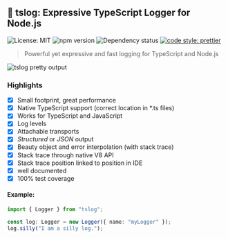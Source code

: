 ## 📝 tslog: Expressive TypeScript Logger for Node.js


![License: MIT](https://img.shields.io/npm/l/tslog?logo=tslog&style=flat-square)
![npm version](https://img.shields.io/npm/v/tslog?color=76c800&logoColor=76c800&style=flat-square)
![Dependency status](https://img.shields.io/david/fullstack-build/tslog?style=flat-square)
[![code style: prettier](https://img.shields.io/badge/code_style-prettier-ff69b4.svg?style=flat-square)](https://github.com/prettier/prettier)

> Powerful yet expressive and fast logging for TypeScript and Node.js 

![tslog pretty output](https://raw.githubusercontent.com/fullstack-build/tslog/master/docs/assets/tslog_pretty_output.png "tslog pretty output")

### Highlights
- [x] Small footprint, great performance
- [x] Native TypeScript support (correct location in *.ts files)
- [x] Works for TypeScript and JavaScript
- [x] Log levels
- [x] Attachable transports
- [x] _Structured_ or _JSON_ output
- [x] Beauty object and error interpolation (with stack trace)
- [x] Stack trace through native V8 API
- [x] Stack trace position linked to position in IDE
- [x] well documented
- [x] 100% test coverage

#### Example: 
```ts
import { Logger } from "tslog";

const log: Logger = new Logger({ name: "myLogger" });
log.silly("I am a silly log.");
```
